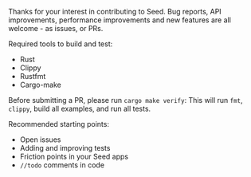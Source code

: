 Thanks for your interest in contributing to Seed. Bug reports, API improvements, 
performance improvements and new features are all welcome - as issues, or PRs.

Required tools to build and test:
- Rust
- Clippy
- Rustfmt
- Cargo-make

Before submitting a PR, please run `cargo make verify`: This will run `fmt`, `clippy`, build all examples, and run all tests.

Recommended starting points:
- Open issues
- Adding and improving tests
- Friction points in your Seed apps
- `//todo` comments in code

